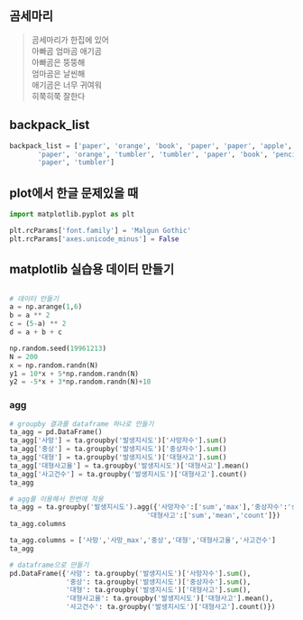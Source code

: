 ## 곰세마리
> 곰세마리가 한집에 있어 <br> 
> 아빠곰 엄마곰 애기곰  <br>
> 아빠곰은 뚱뚱해  <br>
> 엄마곰은 날씬해  <br>
> 애기곰은 너무 귀여워  <br>
> 히쭉히쭉 잘한다 <br>

## backpack_list
```python
backpack_list = ['paper', 'orange', 'book', 'paper', 'paper', 'apple', 'paper',
       'paper', 'orange', 'tumbler', 'tumbler', 'paper', 'book', 'pencil',
       'paper', 'tumbler']
```
## plot에서 한글 문제있을 때
```python
import matplotlib.pyplot as plt

plt.rcParams['font.family'] = 'Malgun Gothic'
plt.rcParams['axes.unicode_minus'] = False
```

## matplotlib 실습용 데이터 만들기
```python

# 데이터 만들기 
a = np.arange(1,6)
b = a ** 2
c = (5-a) ** 2
d = a + b + c

np.random.seed(19961213)
N = 200
x = np.random.randn(N)
y1 = 10*x + 5*np.random.randn(N)
y2 = -5*x + 3*np.random.randn(N)+10
```

### agg
```python
# groupby 결과를 dataframe 하나로 만들기
ta_agg = pd.DataFrame()
ta_agg['사망'] = ta.groupby('발생지시도')['사망자수'].sum()
ta_agg['중상'] = ta.groupby('발생지시도')['중상자수'].sum()
ta_agg['대형'] = ta.groupby('발생지시도')['대형사고'].sum()
ta_agg['대형사고율'] = ta.groupby('발생지시도')['대형사고'].mean()
ta_agg['사고건수'] = ta.groupby('발생지시도')['대형사고'].count()
ta_agg

# agg를 이용해서 한번에 적용
ta_agg = ta.groupby('발생지시도').agg({'사망자수':['sum','max'],'중상자수':'sum',
                                  '대형사고':['sum','mean','count']})
ta_agg.columns

ta_agg.columns = ['사망','사망_max','중상','대형','대형사고율','사고건수']
ta_agg

# dataframe으로 만들기
pd.DataFrame({'사망': ta.groupby('발생지시도')['사망자수'].sum(), 
              '중상': ta.groupby('발생지시도')['중상자수'].sum(), 
              '대형': ta.groupby('발생지시도')['대형사고'].sum(), 
              '대형사고율': ta.groupby('발생지시도')['대형사고'].mean(),
              '사고건수': ta.groupby('발생지시도')['대형사고'].count()})
```
